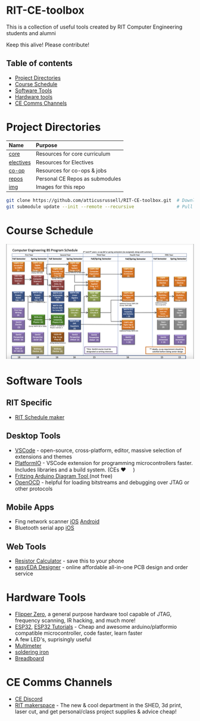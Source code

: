 # RIT-CE-toolbox
This is a collection of useful tools created by RIT Computer Engineering students and alumni

Keep this alive! Please contribute!

## Table of contents
- [Project Directories](#project-directories)
- [Course Schedule](#course-schedule)
- [Software Tools](#software-tools)
- [Hardware tools](#hardware-tools)
- [CE Comms Channels](#ce-comms-channels)

# Project Directories
| Name                           | Purpose                                       | 
| :--                            | :--                                           |
|[core](/core)                   | Resources for core curriculum                 |
|[electives](/electives)         | Resources for Electives                       |
|[co-op](/co-op)                 | Resources for co-ops & jobs                   |
|[repos](/repos )                | Personal CE Repos as submodules               |
|[img](/img)                     | Images for this repo                          |

```bash
git clone https://github.com/atticusrussell/RIT-CE-toolbox.git  # Download this repo locally
git submodule update --init --remote --recursive                # Pull all the submodules too
```

# Course Schedule
<img src="img/BS_2020_Flowchart.png">

# Software Tools
## RIT Specific
- [RIT Schedule maker](https://schedulemaker.csh.rit.edu/generate)
  
## Desktop Tools
- [VSCode](https://code.visualstudio.com/download) -  open-source, cross-platform, editor, massive selection of extensions and themes 
- [PlatformIO](https://platformio.org/) - VSCode extension for programming microcontrollers faster. Includes libraries and a build system.  (CEs ❤️ <img src="https://github.com/BarakBinyamin/RIT-CE-toolbox/assets/60147768/15385a35-3bf9-4561-a204-b651d776f4a1" width="15" height="15">)
- [Fritzing Arduino Diagram Tool ](https://fritzing.org/download/) (not free)
- [OpenOCD](https://openocd.org/) - helpful for loading bitstreams and debugging over JTAG or other protocols

## Mobile Apps
- Fing network scanner [iOS](https://apps.apple.com/au/app/fing-network-scanner/id430921107) [Android](https://play.google.com/store/apps/details?id=com.overlook.android.fing&hl=en_US&gl=US&pli=1)
- Bluetooth serial app [iOS](https://apps.apple.com/us/app/bluetooth-for-arduino/id1505096526)

## Web Tools
- [Resistor Calculator](https://www.calculator.net/resistor-calculator.html) - save this to your phone
- [easyEDA Designer](https://easyeda.com) - online affordable all-in-one PCB design and order service

# Hardware Tools
- [Flipper Zero](https://flipperzero.one/), a general purpose hardware tool capable of JTAG, frequency scanning, IR hacking, and much more!
- [ESP32](https://www.amazon.com/s?k=esp32+devkit), [ESP32 Tutorials](https://randomnerdtutorials.com/getting-started-with-esp32/) - Cheap and awesome arduino/platformio compatible microcontroller, code faster, learn faster
- A few LED's, suprisingly useful
- [Multimeter](https://www.amazon.com/s?k=multimeter)
- [soldering iron](https://www.amazon.com/s?k=soldering+iron)
- [Breadboard](https://www.amazon.com/s?k=breadboard)

# CE Comms Channels
- [CE Discord](https://discord.gg/yVkhG4f2)
- [RIT makerspace](https://rit-makerspace.slack.com) - The new & cool department in the SHED, 3d print, laser cut, and get personal/class project supplies & advice cheap!
